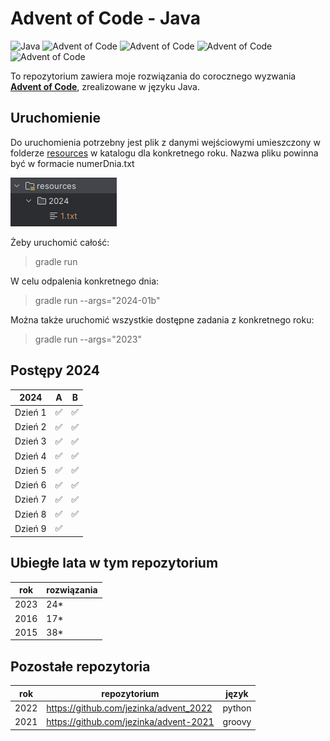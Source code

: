 # Advent of Code - Java

![Java](https://img.shields.io/badge/Language-Java-blue.svg)
![Advent of Code](https://img.shields.io/badge/Advent%20of%20Code-2024-pink)
![Advent of Code](https://img.shields.io/badge/Advent%20of%20Code-2023-cyan)
![Advent of Code](https://img.shields.io/badge/Advent%20of%20Code-2015-yellow)
![Advent of Code](https://img.shields.io/badge/Advent%20of%20Code-2016-green)

To repozytorium zawiera moje rozwiązania do corocznego wyzwania **[Advent of Code](https://adventofcode.com/)**,
zrealizowane w języku Java.

## Uruchomienie

Do uruchomienia potrzebny jest plik z danymi wejściowymi umieszczony w folderze
[resources](src/main/resources) w katalogu dla konkretnego roku. Nazwa pliku powinna być w formacie numerDnia.txt

![img.png](img.png)

Żeby uruchomić całość:
> gradle run

W celu odpalenia konkretnego dnia:
> gradle run --args="2024-01b"

Można także uruchomić wszystkie dostępne zadania z konkretnego roku:
> gradle run --args="2023"

## Postępy 2024

| 2024    | A | B |
|---------|---|--|
| Dzień 1 | ✅ | ✅ |
| Dzień 2 | ✅ | ✅ |
| Dzień 3 | ✅ | ✅ |
| Dzień 4 | ✅ | ✅ |
| Dzień 5 | ✅ | ✅ |
| Dzień 6 | ✅ | ✅ |
| Dzień 7 | ✅ | ✅ |
| Dzień 8 | ✅ | ✅ |
| Dzień 9 | ✅ |  |

## Ubiegłe lata w tym repozytorium

| rok  | rozwiązania |
|------|-------------|
| 2023 | 24*         |
| 2016 | 17*         |
| 2015 | 38*         |

## Pozostałe repozytoria

| rok  | repozytorium                           | język  |
|------|----------------------------------------|--------|
| 2022 | https://github.com/jezinka/advent_2022 | python |
| 2021 | https://github.com/jezinka/advent-2021 | groovy |



